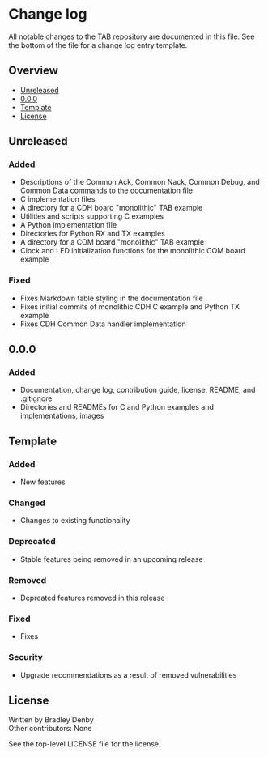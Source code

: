 # Change log

All notable changes to the TAB repository are documented in this file. See the
bottom of the file for a change log entry template.

## Overview

* [Unreleased](#unreleased)
* [0.0.0](#0.0.0)
* [Template](#template)
* [License](#license)

## <a name="unreleased"></a> Unreleased

### Added
* Descriptions of the Common Ack, Common Nack, Common Debug, and Common Data
  commands to the documentation file
* C implementation files
* A directory for a CDH board "monolithic" TAB example
* Utilities and scripts supporting C examples
* A Python implementation file
* Directories for Python RX and TX examples
* A directory for a COM board "monolithic" TAB example
* Clock and LED initialization functions for the monolithic COM board example

### Fixed
* Fixes Markdown table styling in the documentation file
* Fixes initial commits of monolithic CDH C example and Python TX example
* Fixes CDH Common Data handler implementation

## <a name="0.0.0"></a> 0.0.0

### Added
* Documentation, change log, contribution guide, license, README, and .gitignore
* Directories and READMEs for C and Python examples and implementations, images

## <a name="template"></a> Template

### Added
* New features

### Changed
* Changes to existing functionality

### Deprecated
* Stable features being removed in an upcoming release

### Removed
* Depreated features removed in this release

### Fixed
* Fixes

### Security
* Upgrade recommendations as a result of removed vulnerabilities

## <a name="license"></a> License

Written by Bradley Denby  
Other contributors: None

See the top-level LICENSE file for the license.

